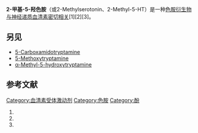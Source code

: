 **2-甲基-5-羟色胺**（或2-Methylserotonin、2-Methyl-5-HT）是一种[色胺](../Page/色胺.md "wikilink")[衍生物与](https://zh.wikipedia.org/wiki/衍生物 "wikilink")[神经递质](../Page/神经递质.md "wikilink")[血清素密切相关](../Page/血清素.md "wikilink")\[1\]\[2\]\[3\]。

## 另见

  - [5-Carboxamidotryptamine](https://zh.wikipedia.org/wiki/5-Carboxamidotryptamine "wikilink")
  - [5-Methoxytryptamine](https://zh.wikipedia.org/wiki/5-Methoxytryptamine "wikilink")
  - [α-Methyl-5-hydroxytryptamine](https://zh.wikipedia.org/wiki/Α-Methyl-5-HT "wikilink")

## 参考文献

[Category:血清素受体激动剂](https://zh.wikipedia.org/wiki/Category:血清素受体激动剂 "wikilink")
[Category:色胺](https://zh.wikipedia.org/wiki/Category:色胺 "wikilink")
[Category:酚](https://zh.wikipedia.org/wiki/Category:酚 "wikilink")

1.
2.
3.